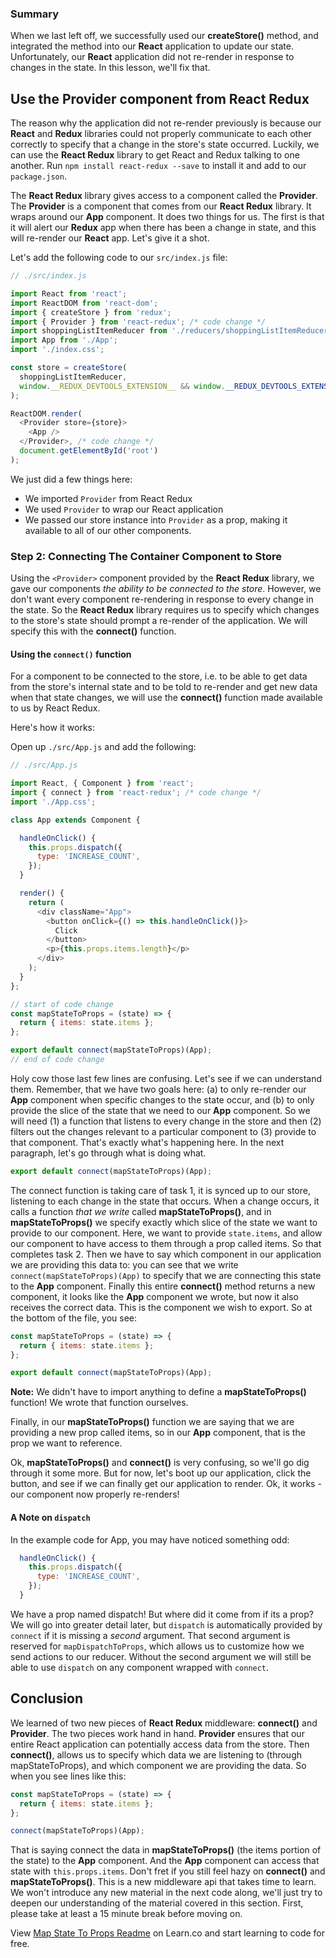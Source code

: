 ### Summary

When we last left off, we successfully used our __createStore()__ method, and
integrated the method into our __React__ application to update our state.
Unfortunately, our __React__ application did not re-render in response to
changes in the state. In this lesson, we'll fix that.

## Use the Provider component from React Redux

The reason why the application did not re-render previously is because our
__React__ and __Redux__ libraries could not properly communicate to each other
correctly to specify that a change in the store's state occurred. Luckily, we
can use the __React Redux__ library to get React and Redux talking to one
another. Run `npm install react-redux --save` to install it and add to our
`package.json`.

The __React Redux__ library gives access to a component called the __Provider__.
The __Provider__ is a component that comes from our __React Redux__ library. It
wraps around our __App__ component. It does two things for us. The first is that
it will alert our __Redux__ app when there has been a change in state, and this
will re-render our __React__ app. Let's give it a shot.

Let's add the following code to our `src/index.js` file:

```javascript
// ./src/index.js

import React from 'react';
import ReactDOM from 'react-dom';
import { createStore } from 'redux';
import { Provider } from 'react-redux'; /* code change */
import shoppingListItemReducer from './reducers/shoppingListItemReducer';
import App from './App';
import './index.css';

const store = createStore(
  shoppingListItemReducer,
  window.__REDUX_DEVTOOLS_EXTENSION__ && window.__REDUX_DEVTOOLS_EXTENSION__()
);

ReactDOM.render(
  <Provider store={store}>
    <App />
  </Provider>, /* code change */
  document.getElementById('root')
);
```

We just did a few things here:

* We imported `Provider` from React Redux
* We used `Provider` to wrap our React application
* We passed our store instance into `Provider` as a prop, making it available to all of our other components.

### Step 2: Connecting The Container Component to Store

Using the `<Provider>` component provided by the __React Redux__ library, we
gave our components *the ability to be connected to the store*. However, we
don't want every component re-rendering in response to every change in the
state. So the __React Redux__ library requires us to specify which changes to
the store's state should prompt a re-render of the application. We will specify
this with the __connect()__ function.

#### Using the `connect()` function

For a component to be connected to the store, i.e. to be able to get data from
the store's internal state and to be told to re-render and get new data when
that state changes, we will use the __connect()__ function made available to us
by React Redux.

Here's how it works:

Open up `./src/App.js` and add the following:

```javascript
// ./src/App.js

import React, { Component } from 'react';
import { connect } from 'react-redux'; /* code change */
import './App.css';

class App extends Component {

  handleOnClick() {
    this.props.dispatch({
      type: 'INCREASE_COUNT',
    });
  }

  render() {
    return (
      <div className="App">
        <button onClick={() => this.handleOnClick()}>
          Click
        </button>
        <p>{this.props.items.length}</p>
      </div>
    );
  }
};

// start of code change
const mapStateToProps = (state) => {
  return { items: state.items };
};

export default connect(mapStateToProps)(App);
// end of code change
```

Holy cow those last few lines are confusing. Let's see if we can understand
them. Remember, that we have two goals here: (a) to only re-render our __App__
component when specific changes to the state occur, and (b) to only provide the
slice of the state that we need to our __App__ component. So we will need (1) a
function that listens to every change in the store and then (2) filters out the
changes relevant to a particular component to (3) provide to that component.
That's exactly what's happening here. In the next paragraph, let's go through
what is doing what.

```javascript
export default connect(mapStateToProps)(App);
```

The connect function is taking care of task 1, it is synced up to our store,
listening to each change in the state that occurs. When a change occurs, it
calls a function *that we write* called __mapStateToProps()__, and in
__mapStateToProps()__ we specify exactly which slice of the state we want to
provide to our component. Here, we want to provide `state.items`, and allow our
component to have access to them through a prop called items. So that completes
task 2. Then we have to say which component in our application we are providing
this data to: you can see that we write `connect(mapStateToProps)(App)` to
specify that we are connecting this state to the __App__ component.   Finally
this entire __connect()__ method returns a new component, it looks like the
__App__ component we wrote, but now it also receives the correct data. This is
the component we wish to export. So at the bottom of the file, you see:

```javascript
const mapStateToProps = (state) => {
  return { items: state.items };
};

export default connect(mapStateToProps)(App);
```

**Note:** We didn't have to import anything to define a __mapStateToProps()__ function! We
wrote that function ourselves.

Finally, in our __mapStateToProps()__ function we are saying that we are
providing a new prop called items, so in our __App__ component, that is the prop
we want to reference.

Ok, __mapStateToProps()__ and __connect()__ is very confusing, so we'll go dig
through it some more.  But for now, let's boot up our application, click the
button, and see if we can finally get our application to render. Ok, it works -
our component now properly re-renders!

#### A Note on `dispatch`

In the example code for App, you may have noticed something odd:

```js
  handleOnClick() {
    this.props.dispatch({
      type: 'INCREASE_COUNT',
    });
  }
```

We have a prop named dispatch! But where did it come from if its a prop? We 
will go into greater detail later, but `dispatch` is automatically provided
by `connect` if it is missing a _second_ argument. That second argument is
reserved for `mapDispatchToProps`, which allows us to customize how we send
actions to our reducer. Without the second argument we will still be able to
use `dispatch` on any component wrapped with `connect`.

## Conclusion

We learned of two new pieces of __React Redux__ middleware: __connect()__ and
__Provider__.  The two pieces work hand in hand. __Provider__ ensures that our
entire React application can potentially access data from the store. Then
__connect()__, allows us to specify which data we are listening to (through
mapStateToProps), and which component we are providing the data. So when you see
lines like this:

```javascript
const mapStateToProps = (state) => {
  return { items: state.items };
};

connect(mapStateToProps)(App);
```

That is saying connect the data in __mapStateToProps()__ (the items portion of
the state) to the __App__ component. And the __App__ component can access that
state with `this.props.items`. Don't fret if you still feel hazy on
__connect()__ and __mapStateToProps()__. This is a new middleware api that takes
time to learn. We won't introduce any new material in the next code along, we'll
just try to deepen our understanding of the material covered in this section.
First, please take at least a 15 minute break before moving on.  

<p class='util--hide'>View <a href='https://learn.co/lessons/map-state-to-props-readme'>Map State To Props Readme</a> on Learn.co and start learning to code for free.</p>
